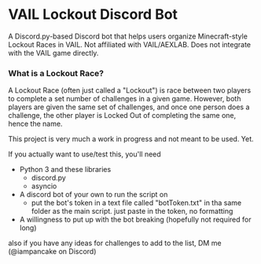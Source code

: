 # VAIL Lockout Discord Bot
 A Discord.py-based Discord bot that helps users organize Minecraft-style Lockout Races in VAIL. Not affiliated with VAIL/AEXLAB. Does not integrate with the VAIL game directly. 

### What is a Lockout Race?
 A Lockout Race (often just called a "Lockout") is race between two players to complete a set number of challenges in a given game. However, both players are given the same set of challenges, and once one person does a challenge, the other player is Locked Out of completing the same one, hence the name.

This project is very much a work in progress and not meant to be used. Yet.

If you actually want to use/test this, you'll need
- Python 3 and these libraries
  - discord.py
  - asyncio
- A discord bot of your own to run the script on
  - put the bot's token in a text file called "botToken.txt" in tha same folder as the main script. just paste in the token, no formatting
- A willingness to put up with the bot breaking (hopefully not required for long)

also if you have any ideas for challenges to add to the list, DM me (@iampancake on Discord)
